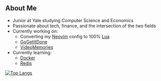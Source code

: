 ## About Me
- Junior at Yale studying Computer Science and Economics
- Passionate about tech, finance, and the intersection of the two fields
- Currently working on:
  - Converting my [Neovim](https://github.com/neovim/neovim) config to 100% [Lua](https://github.com/lua/lua)
  - [GoGetItDone](https://github.com/PSebaRaj/GoGetItDone)
  - [VideoMemories](https://github.com/PSebaRaj/VideoMemories)
- Currently learning:
  - [Docker](https://github.com/topics/docker)
  - [Redis](https://github.com/go-redis/redis)

[![Top Langs](https://github-readme-stats.vercel.app/api/top-langs/?username=psebaraj&layout=compact&langs_count=6&theme=dark&exclude_repo=github-readme-stats)](https://github.com/psebaraj/github-readme-stats)
<!---
PSebaRaj/PSebaRaj is a ✨ special ✨ repository because its `README.md` (this file) appears on your GitHub profile.
You can click the Preview link to take a look at your changes.
--->
